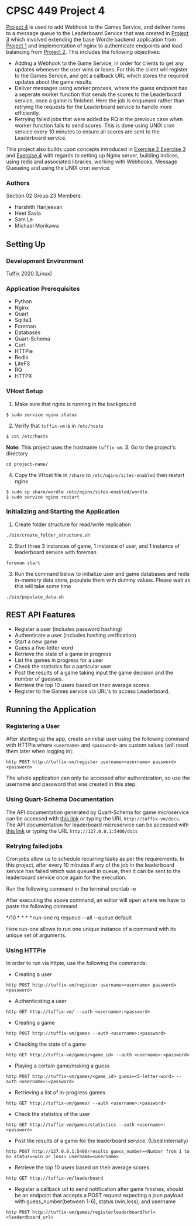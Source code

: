 # CPSC 449 Project 4
 [Project 4](https://docs.google.com/document/d/19BqaDN9M9fMfw6WjwISGDauF_I2w20UJ4lNmW9USbn0/edit) is used to add Webhook to the Games Service, and deliver items to a message queue to the Leaderboard Service that was created in  [Project 3](https://docs.google.com/document/d/1OWltxCFRsd2s4khOdfwKLZ3vqF6dsJ087nyMn0klcQs/edit) which involved extending the base Wordle backend application from [Project 1](https://docs.google.com/document/d/14YzD8w5SpJk0DqizgrgyOsXvQ2-rrd-39RUSe2GNvz4/edit) and implementation of nginx to authenticate endpoints and load balancing from [Project 2](https://docs.google.com/document/d/1BXrmgSclvifgYWItGxxhZ72BrmiD5evXoRbA_uRP_jM/edit). This includes the following objectives:
- Adding a Webhook to the Game Service, in order for clients to get any updates whenever the user wins or loses. For this the client will register to the Games Service, and get a callback URL which stores the required updates about the game results.
- Deliver messages using worker process, where the guess endpoint has a seperate worker function that sends the scores to the Leaderboard service, once a game is finished. Here the job is enqueued rather than retrying the requests for the Leaderboard service to handle more efficiently.
- Retrying failed jobs that were added by RQ in the previous case when worker function fails to send scores. This is done using UNIX cron service every 10 minutes to ensure all scores are sent to the Leaderboard service.

This project also builds upon concepts introduced in [Exercise 2](https://docs.google.com/document/d/1-tFBfCP2rhk5YFtXYpGD894Ghy4UY-J3o9Zs7abbS8c/edit),[Exercise 3](https://docs.google.com/document/d/14i8cpm7z1oFh5y5gmAkQ39AH3Pu8oWRr6B6TOziGYhY/edit) and [Exercise 4](https://docs.google.com/document/d/1GeF5txkEb3Jl0_YtnFKFh21xiDff1IJ54XC9Qydk3GE/edit) with regards to setting up Nginx server, building indices, using redis and associated libraries, working with Webhooks, Message Queueing and using the UNIX cron service.

### Authors
Section 02
Group 23
Members:
- Harshith Harijeevan
- Heet Savla
- Sam Le
- Michael Morikawa

## Setting Up
### Development Environment 
Tuffix 2020 (Linux)

### Application Prerequisites
- Python
- Nginx
- Quart
- Sqlite3
- Foreman
- Databases
- Quart-Schema
- Curl
- HTTPie
- Redis
- LiteFS
- RQ
- HTTPX

### VHost Setup
1. Make sure that nginx is running in the background
```
$ sudo service nginx status
```
2. Verify that `tuffix-vm` is in `/etc/hosts`
```
$ cat /etc/hosts
```
__Note:__ This project uses the hostname `tuffix-vm`. 
3. Go to the project's directory
```
cd project-name/
```

4. Copy the VHost file in `/share` to `/etc/nginx/sites-enabled` then restart nginx 
```
$ sudo cp share/wordle /etc/nginx/sites-enabled/wordle
$ sudo service nginx restart
```

### Initializing and Starting the Application
1. Create folder structure for read/write replication
```
./bin/create_folder_structure.sh
```
2. Start three 3 instances of game, 1 instance of user, and 1 instance of leaderboard service with foreman
```
foreman start
```
3. Run the command below to initialize user and game databases and redis in-memory data store, populate them with dummy values. Please wait as this will take some time
```
./bin/populate_data.sh
```


## REST API Features
- Register a user (includes password hashing)
- Authenticate a user (includes hashing verification)
- Start a new game
- Guess a five-letter word
- Retrieve the state of a game in progress
- List the games in progress for a user
- Check the statistics for a particular user
- Post the results of a game taking input the game decision and the number of guesses.
- Retrieve the top 10 users based on their average scores.
- Register to the Games service via URL's to access Leaderboard.

## Running the Application

### Registering a User
After starting up the app, create an initial user using the following command with HTTPie where `<username>` and `<password>` are custom values (will need them later when logging in):
```
http POST http://tuffix-vm/register username=<username> password=<password>
```
The whole application can only be accessed after authentication, so use the username and password that was created in this step.


### Using Quart-Schema Documentation
The API documentation generated by Quart-Schema for game microservice can be accessed with [this link](http://tuffix-vm/docs) or typing the URL `http://tuffix-vm/docs`. The API documentation for leaderboard microservice can be accessed with [this link](http://127.0.0.1:5400/docs) or typing the URL `http://127.0.0.1:5400/docs`

### Retrying failed jobs
Cron jobs allow us to schedule recurring tasks as per the requirements. In this project, after every 10 minutes if any of the job in the leaderboard service has failed which was queued in queue, then it can be sent to the leaderboard service once again for the execution.

Run the following command in the terminal
crontab -e

After executing the above command, an editor will open where we have to paste the following command

*/10 * * * * run-one rq requeue --all --queue default

Here run-one allows to run one unique instance of a command with its unique set of arguments.

### Using HTTPie
In order to run via httpie, use the following the commands:
- Creating a user
```
http POST http://tuffix-vm/register username=<username> password=<password>
```
- Authenticating a user
```
http GET http://tuffix-vm/ --auth <username>:<password>
```
- Creating a game 
```
http POST http://tuffix-vm/games --auth <username>:<password>
```
- Checking the state of a game 
```
http GET http://tuffix-vm/games/<game_id> --auth <username>:<password>
```
- Playing a certain game/making a guess
```
http POST http://tuffix-vm/games/<game_id> guess=<5-letter-word> --auth <username>:<password>
```
- Retrieving a list of in-progress games
```
http GET http://tuffix-vm/games/ --auth <username>:<password>
``` 
- Check the statistics of the user 
```
http GET http://tuffix-vm/games/statistics --auth <username>:<password>
```
- Post the results of a game for the leaderboard service. (Used internally)
```
http POST http://127.0.0.1:5400/results guess_number=<Number from 1 to 6> status=<win or loss> username=<username>
```
- Retrieve the top 10 users based on their average scores.
```
http GET http://tuffix-vm/leaderboard
```
- Register a callback url to send notification after game finishes, should be an endpoint that accepts a POST request expecting a json payload with guess_number(between 1-6), status (win,loss), and username
```
http POST http://tuffix-vm/games/registerleaderboard?url=<leaderdboard_url>
```
